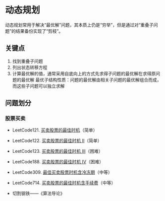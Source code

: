 # 动态规划

动态规划常用于解决“最优解”问题，其本质上仍是“穷举”，但是通过对“重叠子问题”的结果备份实现了“剪枝”。
## 关键点
1. 找到重叠子问题
2. 列出状态转移方程
3. 计算最优解的值，通常采用自底向上的方式先求得子问题的最优解在求得原问题的最优解
最优子结构性质：问题的最优解由相关子问题的最优解组合而成，而这些子问题可以独立求解



## 问题划分
### 股票买卖
- LeetCode121. [买卖股票的最佳时机](https://leetcode-cn.com/problems/best-time-to-buy-and-sell-stock/)（简单）
- LeetCode122. [买卖股票的最佳时机 II](https://leetcode-cn.com/problems/best-time-to-buy-and-sell-stock-ii/)（简单）
- LeetCode123. [买卖股票的最佳时机 III](https://leetcode-cn.com/problems/best-time-to-buy-and-sell-stock-iii/)（困难）
- LeetCode188. [买卖股票的最佳时机 IV](https://leetcode-cn.com/problems/best-time-to-buy-and-sell-stock-iv/)（困难）
- LeetCode309. [最佳买卖股票时机含冷冻期](https://leetcode-cn.com/problems/best-time-to-buy-and-sell-stock-with-cooldown/)（中等）
- LeetCode714. [买卖股票的最佳时机含手续费](https://leetcode-cn.com/problems/best-time-to-buy-and-sell-stock-with-transaction-fee/)（中等）

- 切割钢铁——《算法导论》